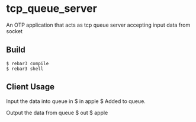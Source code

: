 tcp_queue_server
=====

An OTP application that acts as tcp queue server accepting input data from socket 

Build
-----

    $ rebar3 compile
    $ rebar3 shell


Client Usage
-----
Input the data into queue
in <any message> 
    $ in apple
    $ Added to queue.

Output the data from queue
    $ out
    $ apple
